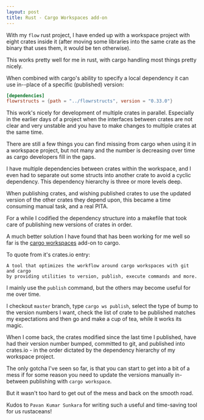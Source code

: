 ```yaml
---
layout: post
title: Rust - Cargo Workspaces add-on
--- 
```


With my `flow` rust project, I have ended up with a workspace project with eight crates inside it (after moving 
some libraries into the same crate as the binary that uses them, it would be ten otherwise).

This works pretty well for me in rust, with cargo handling most things pretty nicely.

When combined with cargo's ability to specify a local dependency it can use in--place of
a specific (published) version:
```toml
[dependencies]
flowrstructs = {path = "../flowrstructs", version = "0.33.0"}
```

This work's nicely for development of multiple crates in parallel. Especially in the earlier
days of a project when the interfaces between crates are not clear and very unstable and 
you have to make changes to multiple crates at the same time.

There are still a few things you can find missing from cargo when using it in a workspace
project, but not many and the number is decreasing over time as cargo developers fill in the gaps.

I have multiple dependencies between crates within the workspace, and I even had to separate out some structs into another
crate to avoid a cyclic dependency. This dependency hierarchy is three or more levels deep.

When publishing crates, and wishing published crates to use the updated version of the other 
crates they depend upon, this became a time consuming manual task, and a real PITA.

For a while I codified the dependency structure into a makefile that took care of publishing
new versions of crates in order.

A much better solution I have found that has been working for me well so far is the
[cargo workspaces](https://crates.io/crates/cargo-workspaces) add-on to cargo.

To quote from it's crates.io entry:
```
A tool that optimizes the workflow around cargo workspaces with git and cargo
by providing utilities to version, publish, execute commands and more.
```

I mainly use the `publish` command, but the others may become useful for me over time.

I checkout `master` branch, type `cargo ws publish`, select the type of bump to the version
numbers I want, check the list of crate to be published matches my expectations and then go
and make a cup of tea, while it works its magic.

When I come back, the crates modified since the last time I published, have had their version
number bumped, committed to git, and published into crates.io - in the order dictated by the 
dependency hierarchy of my workspace project.

The only gotcha I've seen so far, is that you can start to get into a bit of a mess if for some
reason you need to update the versions manually in-between publishing with `cargo workspace`.

But it wasn't too hard to get out of the mess and back on the smooth road.

Kudos to `Pavan Kumar Sunkara` for writing such a useful and time-saving tool for us
rustaceans!
